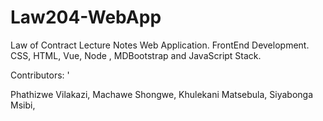 # Law204-WebApp
Law of Contract Lecture Notes Web Application. FrontEnd Development. CSS, HTML, Vue, Node , MDBootstrap and JavaScript Stack. 

Contributors: '

Phathizwe Vilakazi, 
Machawe Shongwe, 
Khulekani Matsebula, 
Siyabonga Msibi, 

